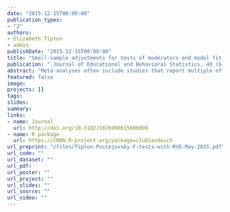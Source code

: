 ```yaml
---
date: "2015-12-15T00:00:00"
publication_types:
- "2"
authors:
- Elizabeth Tipton
- admin
publishDate: "2015-12-15T00:00:00"
title: "Small-sample adjustments for tests of moderators and model fit using robust variance estimation in meta-regression"
publication: "_Journal of Educational and Behavioral Statistics, 40_(6), 604--634"
abstract: "Meta-analyses often include studies that report multiple effect sizes based on a common pool of subjects or that report effect sizes from several samples that were treated with very similar research protocols. The inclusion of such studies introduces dependence among the effect size estimates. When the number of studies is large, robust variance estimation (RVE) provides a method for pooling dependent effects, even when information on the exact dependence structure is not available. When the number of studies is small or moderate, however, test statistics and confidence intervals based on RVE can have inflated Type I error. This article describes and investigates several small-sample adjustments to F-statistics based on RVE. Simulation results demonstrate that one such test, which approximates the test statistic using Hotelling’s T-squared distribution, is level-α and uniformly more powerful than the others. An empirical application demonstrates how results based on this test compare to the large-sample F-test."
featured: false
image: 
projects: []
tags: 
slides: 
summary: 
links:
- name: Journal
  url: http://doi.org/10.3102/1076998615606099
- name: R package
  url: https://CRAN.R-project.org/package=clubSandwich
url_preprint: "/files/Tipton-Pustejovsky-F-tests-with-RVE-May-2015.pdf"
url_code: ""
url_dataset: ""
url_pdf: 
url_poster: ""
url_project: ""
url_slides: ""
url_source: ""
url_video: ""
---
```

